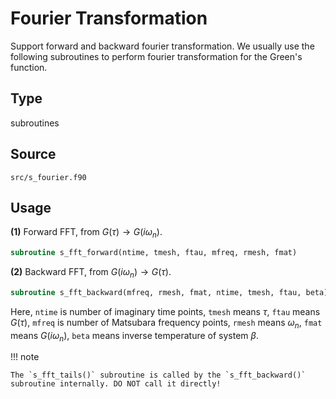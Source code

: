 # Fourier Transformation

Support forward and backward fourier transformation. We usually use the following subroutines to perform fourier transformation for the Green's function.

## Type

subroutines

## Source

`src/s_fourier.f90`

## Usage

**(1)** Forward FFT, from $G(\tau) \to G(i\omega_n)$.

```fortran
subroutine s_fft_forward(ntime, tmesh, ftau, mfreq, rmesh, fmat)
```

**(2)** Backward FFT, from $G(i\omega_n) \to G(\tau)$.

```fortran
subroutine s_fft_backward(mfreq, rmesh, fmat, ntime, tmesh, ftau, beta)
```

Here, `ntime` is number of imaginary time points, `tmesh` means $\tau$, `ftau` means $G(\tau)$, `mfreq` is number of Matsubara frequency points, `rmesh` means $\omega_n$, `fmat` means $G(i\omega_n)$, `beta` means inverse temperature of system $\beta$.

!!! note

    The `s_fft_tails()` subroutine is called by the `s_fft_backward()` subroutine internally. DO NOT call it directly!
